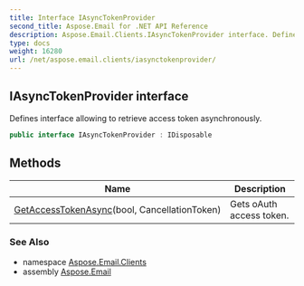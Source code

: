 ```yaml
---
title: Interface IAsyncTokenProvider
second_title: Aspose.Email for .NET API Reference
description: Aspose.Email.Clients.IAsyncTokenProvider interface. Defines interface allowing to retrieve access token asynchronously
type: docs
weight: 16280
url: /net/aspose.email.clients/iasynctokenprovider/
---
```

## IAsyncTokenProvider interface

Defines interface allowing to retrieve access token asynchronously.

```csharp
public interface IAsyncTokenProvider : IDisposable
```

## Methods

| Name | Description |
| --- | --- |
| [GetAccessTokenAsync](../../aspose.email.clients/iasynctokenprovider/getaccesstokenasync/)(bool, CancellationToken) | Gets oAuth access token. |

### See Also

* namespace [Aspose.Email.Clients](../../aspose.email.clients/)
* assembly [Aspose.Email](../../)


